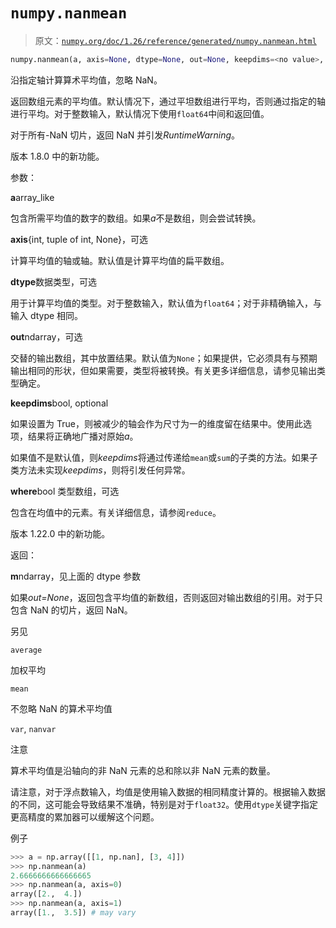 # `numpy.nanmean`

> 原文：[`numpy.org/doc/1.26/reference/generated/numpy.nanmean.html`](https://numpy.org/doc/1.26/reference/generated/numpy.nanmean.html)

```py
numpy.nanmean(a, axis=None, dtype=None, out=None, keepdims=<no value>, *, where=<no value>)
```

沿指定轴计算算术平均值，忽略 NaN。

返回数组元素的平均值。默认情况下，通过平坦数组进行平均，否则通过指定的轴进行平均。对于整数输入，默认情况下使用`float64`中间和返回值。

对于所有-NaN 切片，返回 NaN 并引发*RuntimeWarning*。

版本 1.8.0 中的新功能。

参数：

**a**array_like

包含所需平均值的数字的数组。如果*a*不是数组，则会尝试转换。

**axis**{int, tuple of int, None}，可选

计算平均值的轴或轴。默认值是计算平均值的扁平数组。

**dtype**数据类型，可选

用于计算平均值的类型。对于整数输入，默认值为`float64`；对于非精确输入，与输入 dtype 相同。

**out**ndarray，可选

交替的输出数组，其中放置结果。默认值为`None`；如果提供，它必须具有与预期输出相同的形状，但如果需要，类型将被转换。有关更多详细信息，请参见输出类型确定。

**keepdims**bool, optional

如果设置为 True，则被减少的轴会作为尺寸为一的维度留在结果中。使用此选项，结果将正确地广播对原始*a*。

如果值不是默认值，则*keepdims*将通过传递给`mean`或`sum`的子类的方法。如果子类方法未实现*keepdims*，则将引发任何异常。 

**where**bool 类型数组，可选

包含在均值中的元素。有关详细信息，请参阅`reduce`。

版本 1.22.0 中的新功能。

返回：

**m**ndarray，见上面的 dtype 参数

如果*out=None*，返回包含平均值的新数组，否则返回对输出数组的引用。对于只包含 NaN 的切片，返回 NaN。

另见

`average`

加权平均

`mean`

不忽略 NaN 的算术平均值

`var`, `nanvar`

注意

算术平均值是沿轴向的非 NaN 元素的总和除以非 NaN 元素的数量。

请注意，对于浮点数输入，均值是使用输入数据的相同精度计算的。根据输入数据的不同，这可能会导致结果不准确，特别是对于`float32`。使用`dtype`关键字指定更高精度的累加器可以缓解这个问题。

例子

```py
>>> a = np.array([[1, np.nan], [3, 4]])
>>> np.nanmean(a)
2.6666666666666665
>>> np.nanmean(a, axis=0)
array([2.,  4.])
>>> np.nanmean(a, axis=1)
array([1.,  3.5]) # may vary 
```
